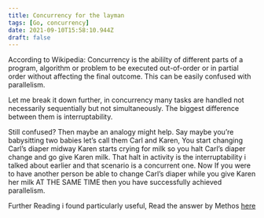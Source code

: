```yaml
---
title: Concurrency for the layman
tags: [Go, concurrency]
date: 2021-09-10T15:58:10.944Z
draft: false
---
```

According to Wikipedia: Concurrency is the abililty of different parts of a program, algorithm or problem to be executed out-of-order or in partial order without affecting the final outcome. This can be easily confused with parallelism.

Let me break it down further, in concurrency many tasks are handled not necessarily sequentially but not simultaneously. The biggest difference between them is interruptability.

Still confused? Then maybe an analogy might help. Say maybe you’re babysitting two babies let’s call them Carl and Karen, You start changing Carl’s diaper midway Karen starts crying for milk so you halt Carl’s diaper change and go give Karen milk. That halt in activity is the interruptability i talked about earlier and that scenario is a concurrent one. Now If you were to have another person be able to change Carl’s diaper while you give Karen her milk AT THE SAME TIME then you have successfully achieved parallelism.  

Further Reading i found particularly useful, Read the answer by Methos [here](https://stackoverflow.com/questions/1050222/what-is-the-difference-between-concurrency-and-parallelism)
>
